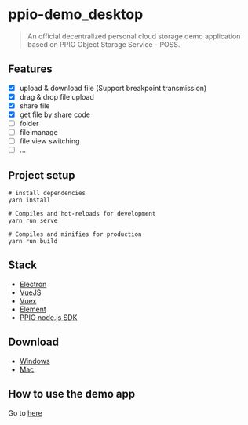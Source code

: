 # ppio-demo_desktop
> An official decentralized personal cloud storage demo application based on PPIO Object Storage Service - POSS.

## Features
- [x] upload & download file (Support breakpoint transmission)
- [x] drag & drop file upload
- [x] share file
- [x] get file by share code
- [ ] folder
- [ ] file manage
- [ ] file view switching
- [ ] ...

## Project setup
```
# install dependencies
yarn install

# Compiles and hot-reloads for development
yarn run serve

# Compiles and minifies for production
yarn run build
```

## Stack
- [Electron](https://electronjs.org/)
- [VueJS](https://vuejs.org/)
- [Vuex](https://vuex.vuejs.org/)
- [Element](https://element.eleme.io/#/)
- [PPIO node.js SDK](https://github.com/ppio/ppio-sdk-js)

## Download
- [Windows](https://github.com/PPIO/ppio-demo-desktop/releases)
- [Mac](https://github.com/PPIO/ppio-demo-desktop/releases)

## How to use the demo app
Go to [here](https://www.pp.io/docs/how_to_use_ppio_demo.html)
